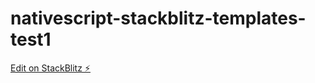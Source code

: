 # nativescript-stackblitz-templates-test1

[Edit on StackBlitz ⚡️](https://stackblitz.com/edit/nativescript-stackblitz-templates-4j7i9p)